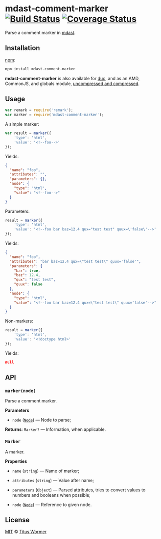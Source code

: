 # mdast-comment-marker [![Build Status][travis-badge]][travis] [![Coverage Status][codecov-badge]][codecov]

Parse a comment marker in [mdast][mdast].

## Installation

[npm][npm-install]:

```bash
npm install mdast-comment-marker
```

**mdast-comment-marker** is also available for [duo][duo-install], and as an
AMD, CommonJS, and globals module, [uncompressed and compressed][releases].

## Usage

```javascript
var remark = require('remark');
var marker = require('mdast-comment-marker');
```

A simple marker:

```javascript
var result = marker({
    'type': 'html',
    'value': '<!--foo-->'
});
```

Yields:

```json
{
  "name": "foo",
  "attributes": "",
  "parameters": {},
  "node": {
    "type": "html",
    "value": "<!--foo-->"
  }
}
```

Parameters:

```javascript
result = marker({
    'type': 'html',
    'value': '<!--foo bar baz=12.4 qux="test test" quux=\'false\'-->'
});
```

Yields:

```json
{
  "name": "foo",
  "attributes": "bar baz=12.4 qux=\"test test\" quux='false'",
  "parameters": {
    "bar": true,
    "baz": 12.4,
    "qux": "test test",
    "quux": false
  },
  "node": {
    "type": "html",
    "value": "<!--foo bar baz=12.4 qux=\"test test\" quux='false'-->"
  }
}
```

Non-markers:

```javascript
result = marker({
    'type': 'html',
    'value': '<!doctype html>'
});
```

Yields:

```json
null
```

## API

### `marker(node)`

Parse a comment marker.

**Parameters**

*   `node` ([`Node`][mdast-node]) — Node to parse;

**Returns**: `Marker?` — Information, when applicable.

### `Marker`

A marker.

**Properties**

*   `name` (`string`) — Name of marker;

*   `attributes` (`string`) — Value after name;

*   `parameters` (`Object`) — Parsed attributes, tries to convert
    values to numbers and booleans when possible;

*   `node` ([`Node`][mdast-node]) — Reference to given node.

## License

[MIT][license] © [Titus Wormer][author]

<!-- Definitions -->

[travis-badge]: https://img.shields.io/travis/wooorm/mdast-comment-marker.svg

[travis]: https://travis-ci.org/wooorm/mdast-comment-marker

[codecov-badge]: https://img.shields.io/codecov/c/github/wooorm/mdast-comment-marker.svg

[codecov]: https://codecov.io/github/wooorm/mdast-comment-marker

[npm-install]: https://docs.npmjs.com/cli/install

[duo-install]: http://duojs.org/#getting-started

[releases]: https://github.com/wooorm/mdast-comment-marker/releases

[license]: LICENSE

[author]: http://wooorm.com

[mdast]: https://github.com/wooorm/mdast

[mdast-node]: https://github.com/wooorm/mdast#node
